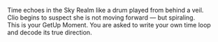 Time echoes in the Sky Realm like a drum played from behind a veil.  
Clio begins to suspect she is not moving forward — but spiraling.  
This is your GetUp Moment. You are asked to write your own time loop  
and decode its true direction.
